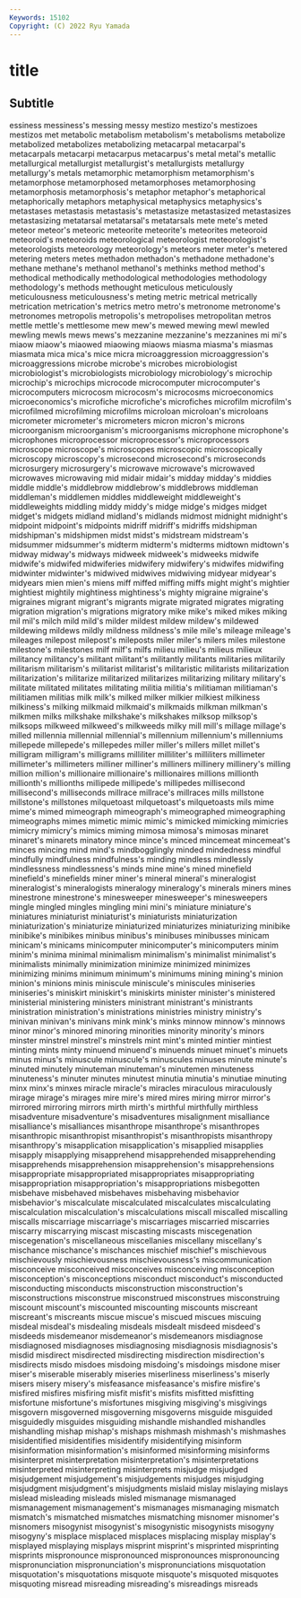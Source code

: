 ```yaml
---
Keywords: 15102
Copyright: (C) 2022 Ryu Yamada
---
```



# title

## Subtitle
essiness messiness's messing messy mestizo mestizo's mestizoes mestizos
met metabolic metabolism metabolism's metabolisms metabolize metabolized metabolizes metabolizing metacarpal
metacarpal's metacarpals metacarpi metacarpus metacarpus's metal metal's metallic metallurgical metallurgist
metallurgist's metallurgists metallurgy metallurgy's metals metamorphic metamorphism metamorphism's metamorphose metamorphosed
metamorphoses metamorphosing metamorphosis metamorphosis's metaphor metaphor's metaphorical metaphorically metaphors metaphysical
metaphysics metaphysics's metastases metastasis metastasis's metastasize metastasized metastasizes metastasizing metatarsal
metatarsal's metatarsals mete mete's meted meteor meteor's meteoric meteorite meteorite's
meteorites meteoroid meteoroid's meteoroids meteorological meteorologist meteorologist's meteorologists meteorology meteorology's
meteors meter meter's metered metering meters metes methadon methadon's methadone
methadone's methane methane's methanol methanol's methinks method method's methodical methodically
methodological methodologies methodology methodology's methods methought meticulous meticulously meticulousness meticulousness's
meting metric metrical metrically metrication metrication's metrics metro metro's metronome
metronome's metronomes metropolis metropolis's metropolises metropolitan metros mettle mettle's mettlesome
mew mew's mewed mewing mewl mewled mewling mewls mews mews's
mezzanine mezzanine's mezzanines mi mi's miaow miaow's miaowed miaowing miaows
miasma miasma's miasmas miasmata mica mica's mice micra microaggression microaggression's
microaggressions microbe microbe's microbes microbiologist microbiologist's microbiologists microbiology microbiology's microchip
microchip's microchips microcode microcomputer microcomputer's microcomputers microcosm microcosm's microcosms microeconomics
microeconomics's microfiche microfiche's microfiches microfilm microfilm's microfilmed microfilming microfilms microloan
microloan's microloans micrometer micrometer's micrometers micron micron's microns microorganism microorganism's
microorganisms microphone microphone's microphones microprocessor microprocessor's microprocessors microscope microscope's microscopes
microscopic microscopically microscopy microscopy's microsecond microsecond's microseconds microsurgery microsurgery's microwave
microwave's microwaved microwaves microwaving mid midair midair's midday midday's middies
middle middle's middlebrow middlebrow's middlebrows middleman middleman's middlemen middles middleweight
middleweight's middleweights middling middy middy's midge midge's midges midget midget's
midgets midland midland's midlands midmost midnight midnight's midpoint midpoint's midpoints
midriff midriff's midriffs midshipman midshipman's midshipmen midst midst's midstream midstream's
midsummer midsummer's midterm midterm's midterms midtown midtown's midway midway's midways
midweek midweek's midweeks midwife midwife's midwifed midwiferies midwifery midwifery's midwifes
midwifing midwinter midwinter's midwived midwives midwiving midyear midyear's midyears mien
mien's miens miff miffed miffing miffs might might's mightier mightiest
mightily mightiness mightiness's mighty migraine migraine's migraines migrant migrant's migrants
migrate migrated migrates migrating migration migration's migrations migratory mike mike's
miked mikes miking mil mil's milch mild mild's milder mildest
mildew mildew's mildewed mildewing mildews mildly mildness mildness's mile mile's
mileage mileage's mileages milepost milepost's mileposts miler miler's milers miles
milestone milestone's milestones milf milf's milfs milieu milieu's milieus milieux
militancy militancy's militant militant's militantly militants militaries militarily militarism militarism's
militarist militarist's militaristic militarists militarization militarization's militarize militarized militarizes militarizing
military military's militate militated militates militating militia militia's militiaman militiaman's
militiamen militias milk milk's milked milker milkier milkiest milkiness milkiness's
milking milkmaid milkmaid's milkmaids milkman milkman's milkmen milks milkshake milkshake's
milkshakes milksop milksop's milksops milkweed milkweed's milkweeds milky mill mill's
millage millage's milled millennia millennial millennial's millennium millennium's millenniums millepede
millepede's millepedes miller miller's millers millet millet's milligram milligram's milligrams
milliliter milliliter's milliliters millimeter millimeter's millimeters milliner milliner's milliners millinery
millinery's milling million million's millionaire millionaire's millionaires millions millionth millionth's
millionths millipede millipede's millipedes millisecond millisecond's milliseconds millrace millrace's millraces
mills millstone millstone's millstones milquetoast milquetoast's milquetoasts mils mime mime's
mimed mimeograph mimeograph's mimeographed mimeographing mimeographs mimes mimetic mimic mimic's
mimicked mimicking mimicries mimicry mimicry's mimics miming mimosa mimosa's mimosas
minaret minaret's minarets minatory mince mince's minced mincemeat mincemeat's minces
mincing mind mind's mindbogglingly minded mindedness mindful mindfully mindfulness mindfulness's
minding mindless mindlessly mindlessness mindlessness's minds mine mine's mined minefield
minefield's minefields miner miner's mineral mineral's mineralogist mineralogist's mineralogists mineralogy
mineralogy's minerals miners mines minestrone minestrone's minesweeper minesweeper's minesweepers mingle
mingled mingles mingling mini mini's miniature miniature's miniatures miniaturist miniaturist's
miniaturists miniaturization miniaturization's miniaturize miniaturized miniaturizes miniaturizing minibike minibike's minibikes
minibus minibus's minibuses minibusses minicam minicam's minicams minicomputer minicomputer's minicomputers
minim minim's minima minimal minimalism minimalism's minimalist minimalist's minimalists minimally
minimization minimize minimized minimizes minimizing minims minimum minimum's minimums mining
mining's minion minion's minions minis miniscule miniscule's miniscules miniseries miniseries's
miniskirt miniskirt's miniskirts minister minister's ministered ministerial ministering ministers ministrant
ministrant's ministrants ministration ministration's ministrations ministries ministry ministry's minivan minivan's
minivans mink mink's minks minnow minnow's minnows minor minor's minored
minoring minorities minority minority's minors minster minstrel minstrel's minstrels mint
mint's minted mintier mintiest minting mints minty minuend minuend's minuends
minuet minuet's minuets minus minus's minuscule minuscule's minuscules minuses minute
minute's minuted minutely minuteman minuteman's minutemen minuteness minuteness's minuter minutes
minutest minutia minutia's minutiae minuting minx minx's minxes miracle miracle's
miracles miraculous miraculously mirage mirage's mirages mire mire's mired mires
miring mirror mirror's mirrored mirroring mirrors mirth mirth's mirthful mirthfully
mirthless misadventure misadventure's misadventures misalignment misalliance misalliance's misalliances misanthrope misanthrope's
misanthropes misanthropic misanthropist misanthropist's misanthropists misanthropy misanthropy's misapplication misapplication's misapplied
misapplies misapply misapplying misapprehend misapprehended misapprehending misapprehends misapprehension misapprehension's misapprehensions
misappropriate misappropriated misappropriates misappropriating misappropriation misappropriation's misappropriations misbegotten misbehave misbehaved
misbehaves misbehaving misbehavior misbehavior's miscalculate miscalculated miscalculates miscalculating miscalculation miscalculation's
miscalculations miscall miscalled miscalling miscalls miscarriage miscarriage's miscarriages miscarried miscarries
miscarry miscarrying miscast miscasting miscasts miscegenation miscegenation's miscellaneous miscellanies miscellany
miscellany's mischance mischance's mischances mischief mischief's mischievous mischievously mischievousness mischievousness's
miscommunication misconceive misconceived misconceives misconceiving misconception misconception's misconceptions misconduct misconduct's
misconducted misconducting misconducts misconstruction misconstruction's misconstructions misconstrue misconstrued misconstrues misconstruing
miscount miscount's miscounted miscounting miscounts miscreant miscreant's miscreants miscue miscue's
miscued miscues miscuing misdeal misdeal's misdealing misdeals misdealt misdeed misdeed's
misdeeds misdemeanor misdemeanor's misdemeanors misdiagnose misdiagnosed misdiagnoses misdiagnosing misdiagnosis misdiagnosis's
misdid misdirect misdirected misdirecting misdirection misdirection's misdirects misdo misdoes misdoing
misdoing's misdoings misdone miser miser's miserable miserably miseries miserliness miserliness's
miserly misers misery misery's misfeasance misfeasance's misfire misfire's misfired misfires
misfiring misfit misfit's misfits misfitted misfitting misfortune misfortune's misfortunes misgiving
misgiving's misgivings misgovern misgoverned misgoverning misgoverns misguide misguided misguidedly misguides
misguiding mishandle mishandled mishandles mishandling mishap mishap's mishaps mishmash mishmash's
mishmashes misidentified misidentifies misidentify misidentifying misinform misinformation misinformation's misinformed misinforming
misinforms misinterpret misinterpretation misinterpretation's misinterpretations misinterpreted misinterpreting misinterprets misjudge misjudged
misjudgement misjudgement's misjudgements misjudges misjudging misjudgment misjudgment's misjudgments mislaid mislay
mislaying mislays mislead misleading misleads misled mismanage mismanaged mismanagement mismanagement's
mismanages mismanaging mismatch mismatch's mismatched mismatches mismatching misnomer misnomer's misnomers
misogynist misogynist's misogynistic misogynists misogyny misogyny's misplace misplaced misplaces misplacing
misplay misplay's misplayed misplaying misplays misprint misprint's misprinted misprinting misprints
mispronounce mispronounced mispronounces mispronouncing mispronunciation mispronunciation's mispronunciations misquotation misquotation's misquotations
misquote misquote's misquoted misquotes misquoting misread misreading misreading's misreadings misreads
